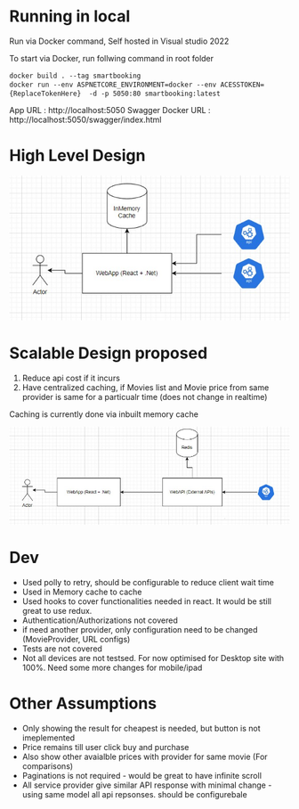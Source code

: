 # Running in local
Run via Docker command, Self hosted in Visual studio 2022 <br />

To start via Docker, run follwing command in root folder <br />
```
docker build . --tag smartbooking
docker run --env ASPNETCORE_ENVIRONMENT=docker --env ACESSTOKEN={ReplaceTokenHere}  -d -p 5050:80 smartbooking:latest 
```
App URL : http://localhost:5050
Swagger Docker URL : http://localhost:5050/swagger/index.html   

# High Level Design

![name-of-you-image](https://github.com/pandurd/smartbooking/blob/bb6a7c4c1bb6bec0a655aaaad7801594b025ab36/CurrentDesign.jpg)

# Scalable Design proposed

1. Reduce api cost if it incurs
2. Have centralized caching, if Movies list and Movie price from same provider is same for a particualr time (does not change in realtime)

Caching is currently done via inbuilt memory cache

![name-of-you-image](https://github.com/pandurd/smartbooking/blob/bb6a7c4c1bb6bec0a655aaaad7801594b025ab36/ScalableDesign.jpg)

# Dev

* Used polly to retry,  should be configurable to reduce client wait time
* Used in Memory cache to cache
* Used hooks to cover functionalities needed in react. It would be still great to use redux.
* Authentication/Authorizations not covered
* if need another provider, only configuration need to be changed (MovieProvider, URL configs)
* Tests are not covered
* Not all devices are not testsed. For now optimised for Desktop site with 100%. Need some more changes for mobile/ipad


# Other Assumptions

* Only showing the result for cheapest is needed, but button is not imeplemented
* Price remains till user click buy and purchase
* Also show other avaialble prices with provider for same movie (For comparisons)
* Paginations is not required - would be great to have infinite scroll
* All service provider give similar API response with minimal change - using same model all api repsonses. should be configurebale






